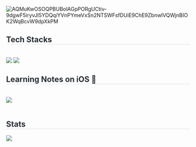
![AQMuKwOSOQPBUBolAGpPORgUCtiv-9dgwF5iryvJl5YDQqiYVnPYmeVxSn2NTSWFsfDUiE9ChE9ZbnwlVQWjnBIOK2WqBcvW9dpXkPM](https://github.com/user-attachments/assets/32ea61b7-cd46-4f72-8671-579da1c9d4e4)
<div style="text-align: left;">
    <h2 style="border-bottom: 1px solid #d8dee4; color: #282d33;"> Tech Stacks </h2> <br> 
    <div style="margin: ; text-align: left;" "text-align: left;"> <img src="https://camo.githubusercontent.com/6b410562e71dfb352a3d4958f07e63ac5def031b79351a3257c7c8b90be8e982/68747470733a2f2f696d672e736869656c64732e696f2f62616467652f694f532d3030303030303f7374796c653d666c6174266c6f676f3d4170706c65266c6f676f436f6c6f723d7768697465">
          <img src="https://img.shields.io/badge/Swift-F05138?style=flat&logo=Swift&logoColor=white">
          </div>
    </div>
    <div style="text-align: left;">
    <h2 style="border-bottom: 1px solid #d8dee4; color: #282d33;"> Learning Notes on iOS 📓</h2> <br> 
    <div style="text-align: left;"> <a href=https://clever-scallop-8c2.notion.site/iOS-1c7d2ff3641480649ba5ee3076ad42be?pvs=4> <img src="https://img.shields.io/badge/Notion-000000?style=flat&logo=Notion&logoColor=white&link=https://clever-scallop-8c2.notion.site/iOS-1c7d2ff3641480649ba5ee3076ad42be?pvs=4"> </a>
          </div>  <br> 
    <div style="text-align: left;">  </div> 
    </div>
    <div style="text-align: left;"> 
    <h2 style="border-bottom: 1px solid #d8dee4; color: #282d33;"> Stats </h2> <div style="text-align: left;"> <img src="https://github-readme-stats.vercel.app/api?username=hyunm1n-o&bg_color=180,00000000,00000000&title_color=000000&text_color=000000"
         />  </div> 
    </div>
    
